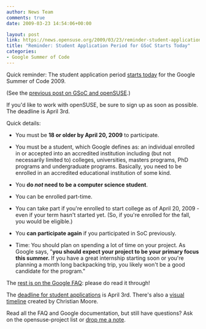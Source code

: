 ```yaml
---
author: News Team
comments: true
date: 2009-03-23 14:54:06+00:00

layout: post
link: https://news.opensuse.org/2009/03/23/reminder-student-application-period-for-gsoc-starts-today/
title: "Reminder: Student Application Period for GSoC Starts Today"
categories:
- Google Summer of Code
---
```

Quick reminder: The student application period [starts today](http://socghop.appspot.com/program/home/google/gsoc2009) for the Google Summer of Code 2009.

(See the [previous post on GSoC and openSUSE](https://news.opensuse.org/2009/03/19/opensuse-project-accepted-to-google-summer-of-code-2009/).)

If you'd like to work with openSUSE, be sure to sign up as soon as possible. The deadline is April 3rd.

Quick details:



	
  * You must be **18 or older by April 20, 2009** to participate.

	
  * You must be a student, which Google defines as:
an individual enrolled in or accepted into an accredited institution including (but not necessarily limited to) colleges, universities, masters programs, PhD programs and undergraduate programs. Basically, you need to be enrolled in an accredited educational institution of some kind.

	
  * You **do _not_ need to be a computer science student**.

	
  * You can be enrolled part-time.

	
  * You can take part if you're enrolled to start college as of April 20, 2009 - even if your term hasn't started yet. (So, if you're enrolled for the fall, you would be eligible.)

	
  * You **can participate again** if you participated in SoC previously.

	
  * Time: You should plan on spending a lot of time on your project. As Google says, "**you should expect your project to be your primary focus this summer.** If you have a great internship starting soon or you're planning a month long backpacking trip, you likely won't be a good candidate for the program."


The [rest is on the Google FAQ](http://socghop.appspot.com/document/show/program/google/gsoc2009/faqs#eligibility): please do read it through!

The [deadline for student applications](http://socghop.appspot.com/document/show/program/google/gsoc2009/faqs#timeline) is April 3rd. There's also a [visual timeline](http://is.gd/oyaO) created by Christian Moore.

Read all the FAQ and Google documentation, but still have questions? Ask on the opensuse-project list or [drop me a note](mailto:zonker@opensuse.org).		
